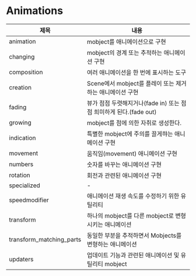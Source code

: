 # Animations

| 제목                     | 내용                                                               |
| ------------------------ | ------------------------------------------------------------------ |
| animation                | mobject를 애니메이션으로 구현                                      |
| changing                 | mobject의 경계 또는 추적하는 애니메이션 구현                       |
| composition              | 여러 애니메이션을 한 번에 표시하는 도구                            |
| creation                 | Scene에서 mobject를 플레이 또는 제거하는 애니메이션 구현           |
| fading                   | 뷰가 점점 두렷해지거나(fade in) 또는 점점 희미하게 된다.(fade out) |
| growing                  | mobject를 점에 의한 자취로 생성한다.                               |
| indication               | 특별한 mobject에 주의를 끌게햐는 애니메이션 구현                   |
| movement                 | 움직임(movement) 애니메이션 구현                                   |
| numbers                  | 숫자를 바꾸는 애니메이션 구현                                      |
| rotation                 | 회전과 관련된 애니메이션 구현                                      |
| specialized              | -                                                                  |
| speedmodifier            | 애니메이션 재생 속도를 수정하기 위한 유틸리티                      |
| transform                | 하나의 mobject를 다른 mobject로 변형시키는 애니메이션              |
| transform_matching_parts | 동일한 부분을 추적하면서 Mobjects를 변형하는 애니메이션            |
| updaters                 | 업데이트 기능과 관련된 애니메이션 및 유틸리티 mobject              |
